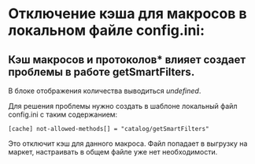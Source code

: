 # Отключение кэша для макросов в локальном файле config.ini:

## Кэш макросов и протоколов* влияет создает проблемы в работе getSmartFilters.

В блоке отображения количества выводиться *undefined*.

Для решения проблемы нужно создать в шаблоне локальный файл config.ini
с таким содержанием:

`
[cache]
not-allowed-methods[] = "catalog/getSmartFilters"
`

Это отключит кэш для данного макроса.
Файл попадает в выгрузку на маркет, настраивать в общем файле уже нет необходимости.

